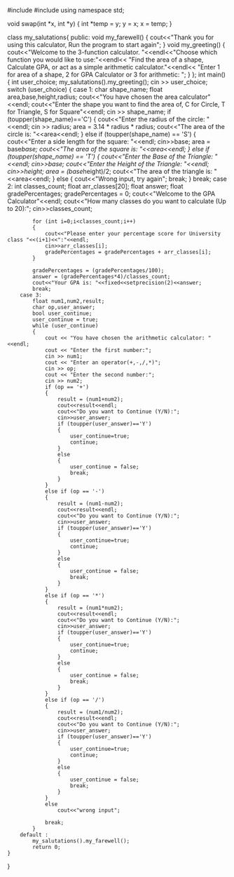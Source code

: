 #include <iostream>
#include <iomanip>
using namespace std;

void swap(int *x, int *y)
{
    int *temp = y;
    y = x;
    x = temp;
}

class my_salutations{
public:
    void my_farewell()
    {
        cout<<"Thank you for using this calculator, Run the program to start again";
    }
    void my_greeting()
    {
        cout<<"Welcome to the 3-function calculator. "<<endl<<"Choose which function you would like to use:"<<endl<<
            "Find the area of a shape, Calculate GPA, or act as a simple arithmetic calculator."<<endl<<
            "Enter 1 for area of a shape, 2 for GPA Calculator or 3 for arithmetic:  ";
    }
};
int main() {
    int user_choice;
    my_salutations().my_greeting();
    cin >> user_choice;
    switch (user_choice) {
        case 1:
            char shape_name;
            float area,base,height,radius;
            cout<<"You have chosen the area calculator"<<endl;
            cout<<"Enter the shape you want to find the area of, C for Circle, T for Triangle, S for Square"<<endl;
            cin >> shape_name;
            if (toupper(shape_name)=='C')
            {
                cout<<"Enter the radius of the circle: "<<endl;
                cin >> radius;
                area = 3.14 * radius * radius;
                cout<<"The area of the circle is: "<<area<<endl;
            }
            else if (toupper(shape_name) == 'S')
            {
                cout<<"Enter a side length for the square: "<<endl;
                cin>>base;
                area = base*base;
                cout<<"The area of the square is: "<<area<<endl;
            }
            else if (toupper(shape_name) == 'T')
            {
                cout<<"Enter the Base of the Triangle: "<<endl;
                cin>>base;
                cout<<"Enter the Height of the Triangle: "<<endl;
                cin>>height;
                area = (base*height)/2;
                cout<<"The area of the triangle is: "<<area<<endl;
            }
            else
            {
                cout<<"Wrong input, try again";
                break;
            }
            break;
        case 2:
            int classes_count;
            float arr_classes[20];
            float answer;
            float gradePercentages;
            gradePercentages = 0;
            cout<<"Welcome to the GPA Calculator"<<endl;
            cout<<"How many classes do you want to calculate (Up to 20):";
            cin>>classes_count;

            for (int i=0;i<classes_count;i++)
            {
                cout<<"Please enter your percentage score for University class "<<(i+1)<<":"<<endl;
                cin>>arr_classes[i];
                gradePercentages = gradePercentages + arr_classes[i];
            }

            gradePercentages = (gradePercentages/100);
            answer = (gradePercentages*4)/classes_count;
            cout<<"Your GPA is: "<<fixed<<setprecision(2)<<answer;
            break;
        case 3:
            float num1,num2,result;
            char op,user_answer;
            bool user_continue;
            user_continue = true;
            while (user_continue)
            {
                cout << "You have chosen the arithmetic calculator: "<<endl;
                cout << "Enter the first number:";
                cin >> num1;
                cout << "Enter an operator(+,-,/,*)";
                cin >> op;
                cout << "Enter the second number:";
                cin >> num2;
                if (op == '+')
                {
                    result = (num1+num2);
                    cout<<result<<endl;
                    cout<<"Do you want to Continue (Y/N):";
                    cin>>user_answer;
                    if (toupper(user_answer)=='Y')
                    {
                        user_continue=true;
                        continue;
                    }
                    else
                    {
                        user_continue = false;
                        break;
                    }
                }
                else if (op == '-')
                {
                    result = (num1-num2);
                    cout<<result<<endl;
                    cout<<"Do you want to Continue (Y/N):";
                    cin>>user_answer;
                    if (toupper(user_answer)=='Y')
                    {
                        user_continue=true;
                        continue;
                    }
                    else
                    {
                        user_continue = false;
                        break;
                    }
                }
                else if (op == '*')
                {
                    result = (num1*num2);
                    cout<<result<<endl;
                    cout<<"Do you want to Continue (Y/N):";
                    cin>>user_answer;
                    if (toupper(user_answer)=='Y')
                    {
                        user_continue=true;
                        continue;
                    }
                    else
                    {
                        user_continue = false;
                        break;
                    }
                }
                else if (op == '/')
                {
                    result = (num1/num2);
                    cout<<result<<endl;
                    cout<<"Do you want to Continue (Y/N):";
                    cin>>user_answer;
                    if (toupper(user_answer)=='Y')
                    {
                        user_continue=true;
                        continue;
                    }
                    else
                    {
                        user_continue = false;
                        break;
                    }
                }
                else
                    cout<<"wrong input";

                break;
            }
        default :
            my_salutations().my_farewell();
            return 0;
    }
}
